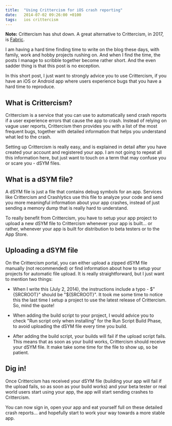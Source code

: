 ```yaml
---
title:  "Using Crittercism for iOS crash reporting"
date: 	2014-07-02 09:26:00 +0100
tags: 	ios crittercism
---
```



**Note:** Crittercism has shut down. A great alternative to Crittercism, in 2017,
is [Fabric](https://fabric.io).

I am having a hard time finding time to write on the blog these days, with family,
work and hobby projects rushing on. And when I find the time, the posts I manage
to scribble together become rather short. And the even sadder thing is that this
post is no exception.

In this short post, I just want to strongly advice you to use Crittercism, if you
have an iOS or Android app where users experience bugs that you have a hard time
to reproduce.


## What is Crittercism?

Crittercism is a service that you can use to automatically send crash reports if
a user experience errors that cause the app to crash. Instead of relying on vague
user reports, Crittercism then provides you with a list of the most frequent bugs,
together with detailed information that helps you understand what led to the crash.

Setting up Crittercism is really easy, and is explained in detail after you have
created your account and registered your app. I am not going to repeat all this
information here, but just want to touch on a term that may confuse you or scare
you - dSYM files.


## What is a dSYM file?

A dSYM file is just a file that contains debug symbols for an app. Services like
Crittercism and Crashlytics use this file to analyze your code and send you more
meaningful information about your app crashes, instead of just sending a memory
dump that is really hard to understand.

To really benefit from Crittercism, you have to setup your app project to upload
a new dSYM file to Crittercism whenever your app is built... or rather, whenever
your app is built for distribution to beta testers or to the App Store.


## Uploading a dSYM file

On the Crittercism portal, you can either upload a zipped dSYM file manually (not
recommended) or find information about how to setup your projects for automatic
file upload. It is really straightforward, but I just want to mention two things:

* When I write this (July 2, 2014), the instructions include a typo - $"{SRCROOT}"
should be "${SRCROOT}". It took me some time to notice this the last time I setup
a project to use the latest release of Crittercism. So, mind the quote!

* When adding the build script to your project, I would advice you to check "Run
script only when installing" for the Run Script Build Phase, to avoid uploading
the dSYM file every time you build.

* After adding the build script, your builds will fail if the upload script fails.
This means that as soon as your build works, Crittercism should receive your dSYM
file. It make take some time for the file to show up, so be patient.


## Dig in!

Once Crittercism has received your dSYM file (building your app will fail if the
upload fails, so as soon as your build works) and your beta tester or real world
users start using your app, the app will start sending crashes to Crittercism.

You can now sign in, open your app and eat yourself full on these detailed crash
reports... and hopefully start to work your way towards a more stable app.